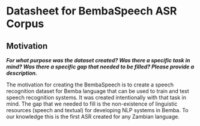 # Datasheet for BembaSpeech ASR Corpus

## Motivation

***For what purpose was the dataset created? Was there a specific task in mind? Was there a specific gap that needed to be filled? Please provide a description.***

The motivation for creating the BembaSpeech is to create a speech recognition dataset for Bemba language that can be used to train and test speech recognition systems. It was created intentionally with that task in mind. The gap that we needed to fill is the non-existence of linguistic resources (speech and textual) for developing NLP systems in Bemba. To our knowledge this is the first ASR created for any Zambian language.


